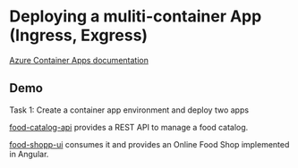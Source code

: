 # Deploying a muliti-container App (Ingress, Exgress)

[Azure Container Apps documentation](https://learn.microsoft.com/en-us/azure/container-apps/)

## Demo

Task 1: Create a container app environment and deploy two apps

[food-catalog-api](/app/food-catalog-api/) provides a REST API to manage a food catalog.

[food-shopp-ui](/app/food-shop-ui//) consumes it and provides an Online Food Shop implemented in Angular.


